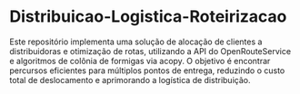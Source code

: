 # Distribuicao-Logistica-Roteirizacao
Este repositório implementa uma solução de alocação de clientes a distribuidoras e otimização de rotas, utilizando a API do OpenRouteService e algoritmos de colônia de formigas via acopy. O objetivo é encontrar percursos eficientes para múltiplos pontos de entrega, reduzindo o custo total de deslocamento e aprimorando a logística de distribuição.

